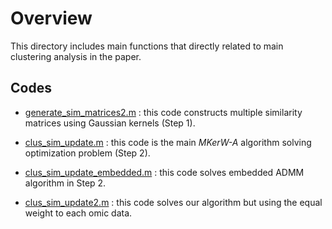 # Overview

This directory includes main functions that directly related to main clustering analysis in the paper.

## Codes

- [generate_sim_matrices2.m](https://github.com/ishspsy/MKerW-A/blob/master/Main_functions/generate_sim_matrices2.m)
: this code constructs multiple similarity matrices using Gaussian kernels (Step 1).

- [clus_sim_update.m](https://github.com/ishspsy/MKerW-A/blob/master/Main_functions/clus_sim_update.m)
: this code is the main *MKerW-A* algorithm solving optimization problem (Step 2).

- [clus_sim_update_embedded.m](https://github.com/ishspsy/MKerW-A/blob/master/Main_functions/clus_sim_update_embedded.m)
: this code solves embedded ADMM algorithm in Step 2.

- [clus_sim_update2.m](https://github.com/ishspsy/MKerW-A/blob/master/Main_functions/clus_sim_update2.m)
: this code solves our algorithm but using the equal weight to each omic data. 






	


